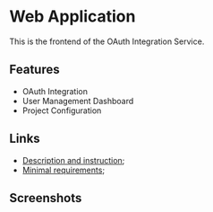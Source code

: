 # Web Application

This is the frontend of the OAuth Integration Service.

## Features

- OAuth Integration
- User Management Dashboard
- Project Configuration

## Links

- [Description and instruction](frontend/README.md);
- [Minimal requirements](<Minimal requirements.md>);

## Screenshots
